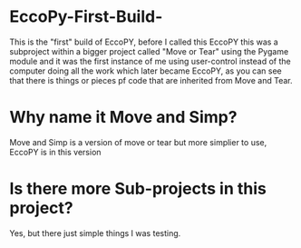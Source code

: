 # EccoPy-First-Build-
This is the "first" build of EccoPY, before I called this EccoPY this was a subproject within a bigger project called "Move or Tear" using the Pygame module
and it was the first instance of me using user-control instead of the computer doing all the work which later became EccoPY, as you can see that there is things
or pieces pf code that are inherited from Move and Tear.

# Why name it Move and Simp?
Move and Simp is a version of move or tear but more simplier to use, EccoPY is in this version

# Is there more Sub-projects in this project?
Yes, but there just simple things I was testing.

